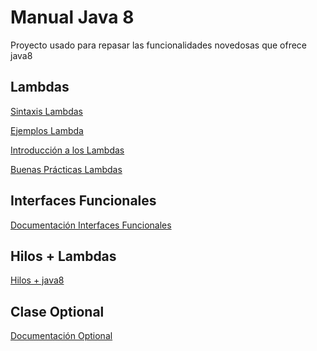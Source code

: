 # Manual Java 8
Proyecto usado para repasar las funcionalidades novedosas que ofrece java8

## Lambdas
<a href="https://www.geeksforgeeks.org/lambda-expressions-java-8/">Sintaxis Lambdas</a>
<p>
<a href="https://www.tutorialspoint.com/java8/java8_lambda_expressions">Ejemplos Lambda</a>
<p>
<a href="https://www.oracle.com/webfolder/technetwork/tutorials/obe/java/Lambda-QuickStart/index.html">Introducción a los Lambdas</a>
<p>
<a href="https://www.baeldung.com/java-8-lambda-expressions-tips">Buenas Prácticas Lambdas</a>

## Interfaces Funcionales
<a href="https://www.arquitecturajava.com/java-functional-interface/">Documentación Interfaces Funcionales</a>

## Hilos + Lambdas
<a href="https://winterbe.com/posts/2015/04/07/java8-concurrency-tutorial-thread-executor-examples/">Hilos + java8</a>

## Clase Optional
<a href="https://www.baeldung.com/java-optional">Documentación Optional</a>
